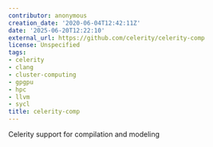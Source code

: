 ```yaml
---
contributor: anonymous
creation_date: '2020-06-04T12:42:11Z'
date: '2025-06-20T12:22:10'
external_url: https://github.com/celerity/celerity-comp
license: Unspecified
tags:
- celerity
- clang
- cluster-computing
- gpgpu
- hpc
- llvm
- sycl
title: celerity-comp
---
```


Celerity support for compilation and modeling
